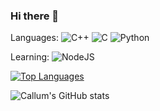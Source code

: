 ### Hi there 👋

Languages: <img alt="C++" src="https://img.shields.io/badge/c++%20-%2300599C.svg?&style=for-the-badge&logo=c%2B%2B&ogoColor=white"/> <img alt="C" src="https://img.shields.io/badge/c%20-%2300599C.svg?&style=for-the-badge&logo=c&logoColor=white"/> <img alt="Python" src="https://img.shields.io/badge/python%20-%2314354C.svg?&style=for-the-badge&logo=python&logoColor=white"/>

Learning: <img alt="NodeJS" src="https://img.shields.io/badge/node.js%20-%2343853D.svg?&style=for-the-badge&logo=node.js&logoColor=white"/>

[![Top Languages](https://github-readme-stats.vercel.app/api/top-langs/?username=cbarkr&layout=compact)](https://github.com/cbarkr/github-readme-stats)

![Callum's GitHub stats](https://github-readme-stats.vercel.app/api?username=cbarkr&count_private=true&show_icons=true&theme=radical)
